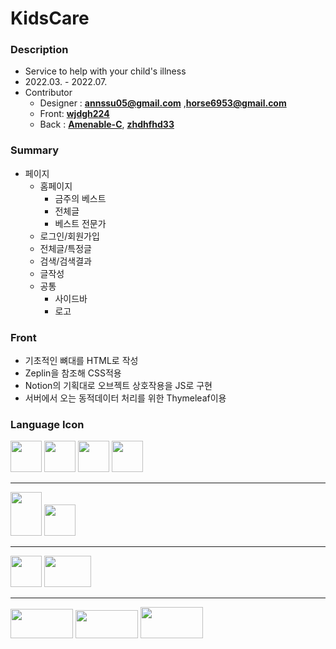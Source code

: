 # KidsCare

### Description
* Service to help with your child's illness
* 2022.03. - 2022.07.
* Contributor
  * Designer : **annssu05@gmail.com** ,**horse6953@gmail.com**
  * Front: **[wjdgh224](https://github.com/wjdgh224)**
  * Back : **[Amenable-C](https://github.com/Amenable-C)**, **[zhdhfhd33](https://github.com/zhdhfhd33)**
  
### Summary
* 페이지
  * 홈페이지
    * 금주의 베스트
    * 전체글
    * 베스트 전문가
  * 로그인/회원가입
  * 전체글/특정글
  * 검색/검색결과
  * 글작성
  * 공통
    * 사이드바
    * 로고

### Front
* 기초적인 뼈대를 HTML로 작성
* Zeplin을 참조해 CSS적용
* Notion의 기획대로 오브젝트 상호작용을 JS로 구현
* 서버에서 오는 동적데이터 처리를 위한 Thymeleaf이용



### Language Icon
<img src="https://user-images.githubusercontent.com/78483046/176113986-dfdec755-0842-4301-9522-e2231ef6a30b.jpg" width="50" height="50">
<img src="https://user-images.githubusercontent.com/78483046/176113988-ad583ca1-29d1-4b86-9aa5-5f36f9f3a588.jpg" width="50" height="50">
<img src="https://user-images.githubusercontent.com/78483046/176113994-cfe07ed7-ecfc-4af2-a09a-92b8f6dd1aae.jpg" width="50" height="50">
<img src="https://user-images.githubusercontent.com/78483046/176114007-e7c880ea-7a5d-458c-b23e-64e67b53270e.png" width="50" height="50">
<br>

___
<img src="https://user-images.githubusercontent.com/78483046/176113996-c36e5906-bdeb-4886-ab80-9f9cbd7a5020.png" width="50" height="70">
<img src="https://user-images.githubusercontent.com/78483046/176114005-5e7192f6-2274-4725-9a88-090abac80291.png" width="50" height="50">
<br>

___
<img src="https://user-images.githubusercontent.com/78483046/176113991-c969b2ba-fd08-43dc-aeac-e8c9813d5cc8.png" width="50" height="50">
<img src="https://user-images.githubusercontent.com/78483046/176113978-1a3749e3-ad1a-4956-82b3-748688a3cec6.png" width="75" height="50">
<br>

___
<img src="https://user-images.githubusercontent.com/78483046/176114001-842b34fd-9ef8-435f-a0b7-acec9f69cb19.png" width="100" height="47.5">
<img src="https://user-images.githubusercontent.com/78483046/176114003-a1f1f773-6f8c-482f-a697-6fb4184e3536.png" width="100" height="45">
<img src="https://user-images.githubusercontent.com/78483046/176114008-2470c793-6157-4afc-8d61-c739e3128120.png" width="100" height="50">
